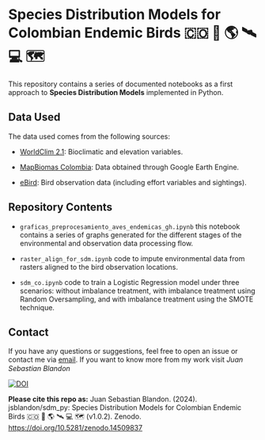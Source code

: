 
# Species Distribution Models for Colombian Endemic Birds 🇨🇴 🦜 🌎 🛰️ 💻 🗺️ 

This repository contains a series of documented notebooks as a first approach to **Species Distribution Models** implemented in Python.

## Data Used

The data used comes from the following sources:

 * [WorldClim 2.1](https://www.worldclim.org/data/bioclim.html): Bioclimatic and elevation variables.

 * [MapBiomas Colombia](https://colombia.mapbiomas.org/segunda-coleccion-de-mapbiomas-colombia/): Data obtained through Google Earth Engine.

 * [eBird](https://ebird.org/region/CO): Bird observation data (including effort variables and sightings).

## Repository Contents

* `graficas_preprocesamiento_aves_endemicas_gh.ipynb` this notebook contains a series of graphs generated for the different stages of the environmental and observation data processing flow.

* `raster_align_for_sdm.ipynb` code to impute environmental data from rasters aligned to the bird observation locations.

* `sdm_co.ipynb` code to train a Logistic Regression model under three scenarios: without imbalance treatment, with imbalance treatment using Random Oversampling, and with imbalance treatment using the SMOTE technique.

## Contact

If you have any questions or suggestions, feel free to open an issue or contact me via [email](juansblandon@gmail.com). If you want to know more from my work visit *Juan Sebastian Blandon <a dir="ltr" href="https://orcid.org/0009-0002-9995-9619" target="_blank"><img class="is-rounded" src="https://upload.wikimedia.org/wikipedia/commons/0/06/ORCID_iD.svg" width="15"></a>*

[![DOI](https://zenodo.org/badge/898091877.svg)](https://doi.org/10.5281/zenodo.14509837)

**Please cite this repo as:** Juan Sebastian Blandon. (2024). jsblandon/sdm_py: Species Distribution Models for Colombian Endemic Birds 🇨🇴 🦜 🌎 🛰️ 💻 🗺️ (v1.0.2). Zenodo. https://doi.org/10.5281/zenodo.14509837

